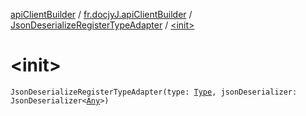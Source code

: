 [apiClientBuilder](../../index.md) / [fr.docjyJ.apiClientBuilder](../index.md) / [JsonDeserializeRegisterTypeAdapter](index.md) / [&lt;init&gt;](./-init-.md)

# &lt;init&gt;

`JsonDeserializeRegisterTypeAdapter(type: `[`Type`](https://docs.oracle.com/javase/6/docs/api/java/lang/reflect/Type.html)`, jsonDeserializer: JsonDeserializer<`[`Any`](https://kotlinlang.org/api/latest/jvm/stdlib/kotlin/-any/index.html)`>)`